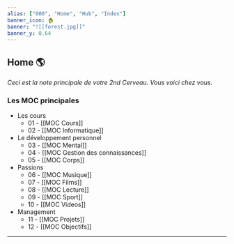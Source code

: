 ```yaml
---
alias: ["000", "Home", "Hub", "Index"]
banner_icon: 🏠
banner: "![[forest.jpg]]"
banner_y: 0.64
---
```


## Home 🌎

*Ceci est la note principale de votre 2nd Cerveau. Vous voici chez vous.*

### Les MOC principales

- Les cours
	- 01 - [[MOC Cours]]
	- 02 - [[MOC Informatique]]
- Le développement personnel
	- 03 - [[MOC Mental]]
	- 04 - [[MOC Gestion des connaissances]]
	- 05 - [[MOC Corps]]
- Passions
	- 06 - [[MOC Musique]]
	- 07 - [[MOC Films]]
	- 08 - [[MOC Lecture]]
	- 09 - [[MOC Sport]]
	- 10 - [[MOC Videos]]
- Management
	- 11 - [[MOC Projets]]
	- 12 - [[MOC Objectifs]]

---

